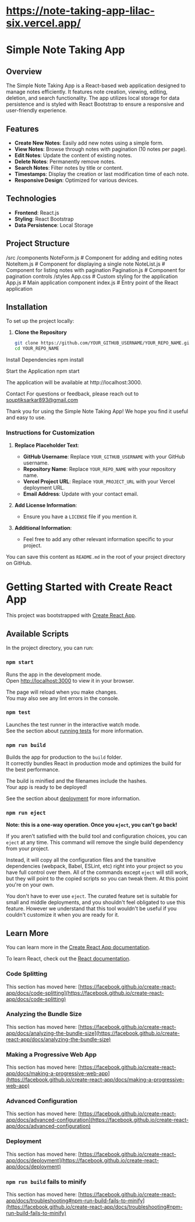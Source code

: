# https://note-taking-app-lilac-six.vercel.app/

# Simple Note Taking App

## Overview

The Simple Note Taking App is a React-based web application designed to manage notes efficiently. It features note creation, viewing, editing, deletion, and search functionality. The app utilizes local storage for data persistence and is styled with React Bootstrap to ensure a responsive and user-friendly experience.

## Features

- **Create New Notes**: Easily add new notes using a simple form.
- **View Notes**: Browse through notes with pagination (10 notes per page).
- **Edit Notes**: Update the content of existing notes.
- **Delete Notes**: Permanently remove notes.
- **Search Notes**: Filter notes by title or content.
- **Timestamps**: Display the creation or last modification time of each note.
- **Responsive Design**: Optimized for various devices.

## Technologies

- **Frontend**: React.js
- **Styling**: React Bootstrap
- **Data Persistence**: Local Storage

## Project Structure

/src
/components
NoteForm.js # Component for adding and editing notes
NoteItem.js # Component for displaying a single note
NoteList.js # Component for listing notes with pagination
Pagination.js # Component for pagination controls
/styles
App.css # Custom styling for the application
App.js # Main application component
index.js # Entry point of the React application


## Installation

To set up the project locally:

1. **Clone the Repository**

   ```bash
   git clone https://github.com/YOUR_GITHUB_USERNAME/YOUR_REPO_NAME.git
   cd YOUR_REPO_NAME

Install Dependencies
npm install

Start the Application
npm start

The application will be available at http://localhost:3000.

Contact
For questions or feedback, please reach out to souptiksarkar893@gmail.com

Thank you for using the Simple Note Taking App! We hope you find it useful and easy to use.

### Instructions for Customization

1. **Replace Placeholder Text**:
   - **GitHub Username**: Replace `YOUR_GITHUB_USERNAME` with your GitHub username.
   - **Repository Name**: Replace `YOUR_REPO_NAME` with your repository name.
   - **Vercel Project URL**: Replace `YOUR_PROJECT_URL` with your Vercel deployment URL.
   - **Email Address**: Update with your contact email.

2. **Add License Information**:
   - Ensure you have a `LICENSE` file if you mention it.

3. **Additional Information**:
   - Feel free to add any other relevant information specific to your project.

You can save this content as `README.md` in the root of your project directory on GitHub.






# Getting Started with Create React App

This project was bootstrapped with [Create React App](https://github.com/facebook/create-react-app).

## Available Scripts

In the project directory, you can run:

### `npm start`

Runs the app in the development mode.\
Open [http://localhost:3000](http://localhost:3000) to view it in your browser.

The page will reload when you make changes.\
You may also see any lint errors in the console.

### `npm test`

Launches the test runner in the interactive watch mode.\
See the section about [running tests](https://facebook.github.io/create-react-app/docs/running-tests) for more information.

### `npm run build`

Builds the app for production to the `build` folder.\
It correctly bundles React in production mode and optimizes the build for the best performance.

The build is minified and the filenames include the hashes.\
Your app is ready to be deployed!

See the section about [deployment](https://facebook.github.io/create-react-app/docs/deployment) for more information.

### `npm run eject`

**Note: this is a one-way operation. Once you `eject`, you can't go back!**

If you aren't satisfied with the build tool and configuration choices, you can `eject` at any time. This command will remove the single build dependency from your project.

Instead, it will copy all the configuration files and the transitive dependencies (webpack, Babel, ESLint, etc) right into your project so you have full control over them. All of the commands except `eject` will still work, but they will point to the copied scripts so you can tweak them. At this point you're on your own.

You don't have to ever use `eject`. The curated feature set is suitable for small and middle deployments, and you shouldn't feel obligated to use this feature. However we understand that this tool wouldn't be useful if you couldn't customize it when you are ready for it.

## Learn More

You can learn more in the [Create React App documentation](https://facebook.github.io/create-react-app/docs/getting-started).

To learn React, check out the [React documentation](https://reactjs.org/).

### Code Splitting

This section has moved here: [https://facebook.github.io/create-react-app/docs/code-splitting](https://facebook.github.io/create-react-app/docs/code-splitting)

### Analyzing the Bundle Size

This section has moved here: [https://facebook.github.io/create-react-app/docs/analyzing-the-bundle-size](https://facebook.github.io/create-react-app/docs/analyzing-the-bundle-size)

### Making a Progressive Web App

This section has moved here: [https://facebook.github.io/create-react-app/docs/making-a-progressive-web-app](https://facebook.github.io/create-react-app/docs/making-a-progressive-web-app)

### Advanced Configuration

This section has moved here: [https://facebook.github.io/create-react-app/docs/advanced-configuration](https://facebook.github.io/create-react-app/docs/advanced-configuration)

### Deployment

This section has moved here: [https://facebook.github.io/create-react-app/docs/deployment](https://facebook.github.io/create-react-app/docs/deployment)

### `npm run build` fails to minify

This section has moved here: [https://facebook.github.io/create-react-app/docs/troubleshooting#npm-run-build-fails-to-minify](https://facebook.github.io/create-react-app/docs/troubleshooting#npm-run-build-fails-to-minify)
